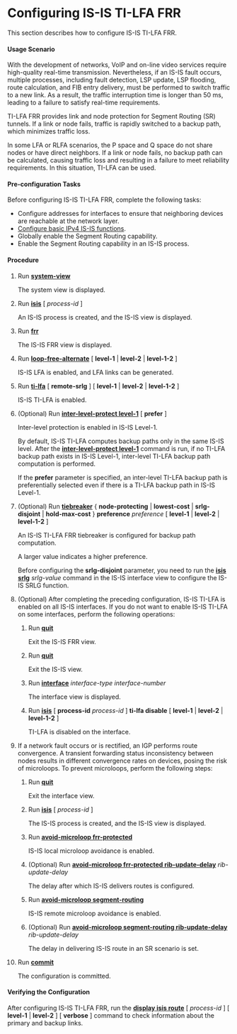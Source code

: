 Configuring IS-IS TI-LFA FRR
============================

This section describes how to configure IS-IS TI-LFA FRR.

#### Usage Scenario

With the development of networks, VoIP and on-line video services require high-quality real-time transmission. Nevertheless, if an IS-IS fault occurs, multiple processes, including fault detection, LSP update, LSP flooding, route calculation, and FIB entry delivery, must be performed to switch traffic to a new link. As a result, the traffic interruption time is longer than 50 ms, leading to a failure to satisfy real-time requirements.

TI-LFA FRR provides link and node protection for Segment Routing (SR) tunnels. If a link or node fails, traffic is rapidly switched to a backup path, which minimizes traffic loss.

In some LFA or RLFA scenarios, the P space and Q space do not share nodes or have direct neighbors. If a link or node fails, no backup path can be calculated, causing traffic loss and resulting in a failure to meet reliability requirements. In this situation, TI-LFA can be used.


#### Pre-configuration Tasks

Before configuring IS-IS TI-LFA FRR, complete the following tasks:

* Configure addresses for interfaces to ensure that neighboring devices are reachable at the network layer.
* [Configure basic IPv4 IS-IS functions](dc_vrp_isis_cfg_1000.html).
* Globally enable the Segment Routing capability.
* Enable the Segment Routing capability in an IS-IS process.

#### Procedure

1. Run [**system-view**](cmdqueryname=system-view)
   
   
   
   The system view is displayed.
2. Run [**isis**](cmdqueryname=isis) [ *process-id* ]
   
   
   
   An IS-IS process is created, and the IS-IS view is displayed.
3. Run [**frr**](cmdqueryname=frr)
   
   
   
   The IS-IS FRR view is displayed.
4. Run [**loop-free-alternate**](cmdqueryname=loop-free-alternate) [ **level-1** | **level-2** | **level-1-2** ]
   
   
   
   IS-IS LFA is enabled, and LFA links can be generated.
5. Run [**ti-lfa**](cmdqueryname=ti-lfa) [ **remote-srlg** ] [ **level-1** | **level-2** | **level-1-2** ]
   
   
   
   IS-IS TI-LFA is enabled.
6. (Optional) Run [**inter-level-protect level-1**](cmdqueryname=inter-level-protect+level-1) [ **prefer** ]
   
   
   
   Inter-level protection is enabled in IS-IS Level-1.
   
   
   
   By default, IS-IS TI-LFA computes backup paths only in the same IS-IS level. After the [**inter-level-protect level-1**](cmdqueryname=inter-level-protect+level-1) command is run, if no TI-LFA backup path exists in IS-IS Level-1, inter-level TI-LFA backup path computation is performed.
   
   If the **prefer** parameter is specified, an inter-level TI-LFA backup path is preferentially selected even if there is a TI-LFA backup path in IS-IS Level-1.
7. (Optional) Run [**tiebreaker**](cmdqueryname=tiebreaker) { **node-protecting** | **lowest-cost** | **srlg-disjoint** | **hold-max-cost** } **preference** *preference* [ **level-1** | **level-2** | **level-1-2** ]
   
   
   
   An IS-IS TI-LFA FRR tiebreaker is configured for backup path computation.
   
   
   
   A larger value indicates a higher preference.
   
   Before configuring the **srlg-disjoint** parameter, you need to run the [**isis srlg**](cmdqueryname=isis+srlg) *srlg-value* command in the IS-IS interface view to configure the IS-IS SRLG function.
8. (Optional) After completing the preceding configuration, IS-IS TI-LFA is enabled on all IS-IS interfaces. If you do not want to enable IS-IS TI-LFA on some interfaces, perform the following operations:
   1. Run [**quit**](cmdqueryname=quit)
      
      
      
      Exit the IS-IS FRR view.
   2. Run [**quit**](cmdqueryname=quit)
      
      
      
      Exit the IS-IS view.
   3. Run [**interface**](cmdqueryname=interface) *interface-type* *interface-number*
      
      
      
      The interface view is displayed.
   4. Run [**isis**](cmdqueryname=isis) [ **process-id** *process-id* ] **ti-lfa disable** [ **level-1** | **level-2** | **level-1-2** ]
      
      
      
      TI-LFA is disabled on the interface.
9. If a network fault occurs or is rectified, an IGP performs route convergence. A transient forwarding status inconsistency between nodes results in different convergence rates on devices, posing the risk of microloops. To prevent microloops, perform the following steps:
   
   
   1. Run [**quit**](cmdqueryname=quit)
      
      Exit the interface view.
   2. Run [**isis**](cmdqueryname=isis) [ *process-id* ]
      
      The IS-IS process is created, and the IS-IS view is displayed.
   3. Run [**avoid-microloop frr-protected**](cmdqueryname=avoid-microloop+frr-protected)
      
      IS-IS local microloop avoidance is enabled.
   4. (Optional) Run [**avoid-microloop frr-protected rib-update-delay**](cmdqueryname=avoid-microloop+frr-protected+rib-update-delay) *rib-update-delay*
      
      The delay after which IS-IS delivers routes is configured.
   5. Run [**avoid-microloop segment-routing**](cmdqueryname=avoid-microloop+segment-routing)
      
      IS-IS remote microloop avoidance is enabled.
   6. (Optional) Run [**avoid-microloop segment-routing rib-update-delay**](cmdqueryname=avoid-microloop+segment-routing+rib-update-delay) *rib-update-delay*
      
      The delay in delivering IS-IS route in an SR scenario is set.
10. Run [**commit**](cmdqueryname=commit)
    
    
    
    The configuration is committed.

#### Verifying the Configuration

After configuring IS-IS TI-LFA FRR, run the [**display isis route**](cmdqueryname=display+isis+route) [ *process-id* ] [ **level-1** | **level-2** ] [ **verbose** ] command to check information about the primary and backup links.
